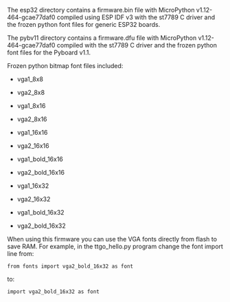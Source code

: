 
The esp32 directory contains a firmware.bin file with MicroPython
v1.12-464-gcae77daf0 compiled using ESP IDF v3 with the st7789 C driver and
the frozen python font files for generic ESP32 boards.

The pybv11 directory contains a firmware.dfu file with MicroPython
v1.12-464-gcae77daf0 compiled with the st7789 C driver and
the frozen python font files for the Pyboard v1.1.

Frozen python bitmap font files included:

- vga1_8x8
- vga2_8x8

- vga1_8x16
- vga2_8x16

- vga1_16x16
- vga2_16x16

- vga1_bold_16x16
- vga2_bold_16x16

- vga1_16x32
- vga2_16x32

- vga1_bold_16x32
- vga2_bold_16x32

When using this firmware you can use the VGA fonts directly from flash to
save RAM. For example, in the ttgo_hello.py program change the font import
line from:

`from fonts import vga2_bold_16x32 as font`

to:

`import vga2_bold_16x32 as font`
